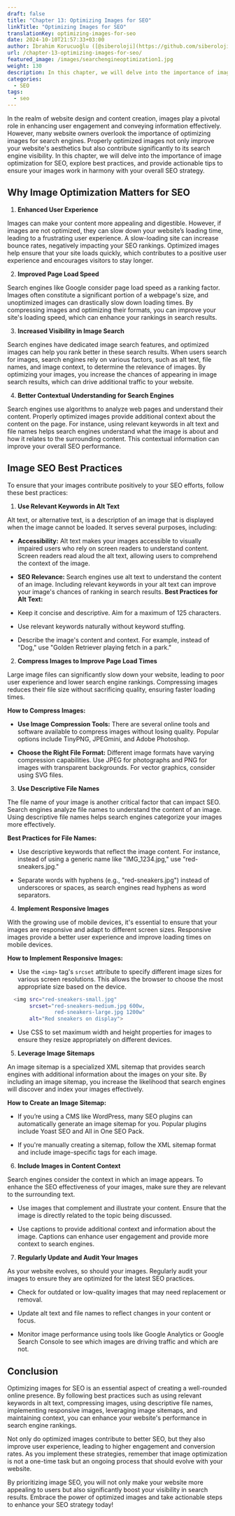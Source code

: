 ```yaml
---
draft: false
title: "Chapter 13: Optimizing Images for SEO"
linkTitle: "Optimizing Images for SEO"
translationKey: optimizing-images-for-seo
date: 2024-10-10T21:57:33+03:00
author: İbrahim Korucuoğlu ([@siberoloji](https://github.com/siberoloji))
url: /chapter-13-optimizing-images-for-seo/
featured_image: /images/searchengineoptimization1.jpg
weight: 130
description: In this chapter, we will delve into the importance of image optimization for SEO, explore best practices, and provide actionable tips to ensure your images work in harmony with your overall SEO strategy.
categories:
  - SEO
tags:
  - seo
---
```

In the realm of website design and content creation, images play a pivotal role in enhancing user engagement and conveying information effectively. However, many website owners overlook the importance of optimizing images for search engines. Properly optimized images not only improve your website's aesthetics but also contribute significantly to its search engine visibility. In this chapter, we will delve into the importance of image optimization for SEO, explore best practices, and provide actionable tips to ensure your images work in harmony with your overall SEO strategy.

## Why Image Optimization Matters for SEO

1. **Enhanced User Experience**

Images can make your content more appealing and digestible. However, if images are not optimized, they can slow down your website’s loading time, leading to a frustrating user experience. A slow-loading site can increase bounce rates, negatively impacting your SEO rankings. Optimized images help ensure that your site loads quickly, which contributes to a positive user experience and encourages visitors to stay longer.

2. **Improved Page Load Speed**

Search engines like Google consider page load speed as a ranking factor. Images often constitute a significant portion of a webpage's size, and unoptimized images can drastically slow down loading times. By compressing images and optimizing their formats, you can improve your site's loading speed, which can enhance your rankings in search results.

3. **Increased Visibility in Image Search**

Search engines have dedicated image search features, and optimized images can help you rank better in these search results. When users search for images, search engines rely on various factors, such as alt text, file names, and image context, to determine the relevance of images. By optimizing your images, you increase the chances of appearing in image search results, which can drive additional traffic to your website.

4. **Better Contextual Understanding for Search Engines**

Search engines use algorithms to analyze web pages and understand their content. Properly optimized images provide additional context about the content on the page. For instance, using relevant keywords in alt text and file names helps search engines understand what the image is about and how it relates to the surrounding content. This contextual information can improve your overall SEO performance.

## Image SEO Best Practices

To ensure that your images contribute positively to your SEO efforts, follow these best practices:

1. **Use Relevant Keywords in Alt Text**

Alt text, or alternative text, is a description of an image that is displayed when the image cannot be loaded. It serves several purposes, including:
* **Accessibility:** Alt text makes your images accessible to visually impaired users who rely on screen readers to understand content. Screen readers read aloud the alt text, allowing users to comprehend the context of the image.

* **SEO Relevance:** Search engines use alt text to understand the content of an image. Including relevant keywords in your alt text can improve your image's chances of ranking in search results.
**Best Practices for Alt Text:**
* Keep it concise and descriptive. Aim for a maximum of 125 characters.

* Use relevant keywords naturally without keyword stuffing.

* Describe the image's content and context. For example, instead of "Dog," use "Golden Retriever playing fetch in a park."
2. **Compress Images to Improve Page Load Times**

Large image files can significantly slow down your website, leading to poor user experience and lower search engine rankings. Compressing images reduces their file size without sacrificing quality, ensuring faster loading times.

**How to Compress Images:**
* **Use Image Compression Tools:** There are several online tools and software available to compress images without losing quality. Popular options include TinyPNG, JPEGmini, and Adobe Photoshop.

* **Choose the Right File Format:** Different image formats have varying compression capabilities. Use JPEG for photographs and PNG for images with transparent backgrounds. For vector graphics, consider using SVG files.
3. **Use Descriptive File Names**

The file name of your image is another critical factor that can impact SEO. Search engines analyze file names to understand the content of an image. Using descriptive file names helps search engines categorize your images more effectively.

**Best Practices for File Names:**
* Use descriptive keywords that reflect the image content. For instance, instead of using a generic name like "IMG_1234.jpg," use "red-sneakers.jpg."

* Separate words with hyphens (e.g., "red-sneakers.jpg") instead of underscores or spaces, as search engines read hyphens as word separators.
4. **Implement Responsive Images**

With the growing use of mobile devices, it's essential to ensure that your images are responsive and adapt to different screen sizes. Responsive images provide a better user experience and improve loading times on mobile devices.

**How to Implement Responsive Images:**
* Use the `<img>` tag's `srcset` attribute to specify different image sizes for various screen resolutions. This allows the browser to choose the most appropriate size based on the device.

```bash
  <img src="red-sneakers-small.jpg" 
       srcset="red-sneakers-medium.jpg 600w,
               red-sneakers-large.jpg 1200w"
       alt="Red sneakers on display">
```
* Use CSS to set maximum width and height properties for images to ensure they resize appropriately on different devices.
5. **Leverage Image Sitemaps**

An image sitemap is a specialized XML sitemap that provides search engines with additional information about the images on your site. By including an image sitemap, you increase the likelihood that search engines will discover and index your images effectively.

**How to Create an Image Sitemap:**
* If you’re using a CMS like WordPress, many SEO plugins can automatically generate an image sitemap for you. Popular plugins include Yoast SEO and All in One SEO Pack.

* If you're manually creating a sitemap, follow the XML sitemap format and include image-specific tags for each image.
6. **Include Images in Content Context**

Search engines consider the context in which an image appears. To enhance the SEO effectiveness of your images, make sure they are relevant to the surrounding text.
* Use images that complement and illustrate your content. Ensure that the image is directly related to the topic being discussed.

* Use captions to provide additional context and information about the image. Captions can enhance user engagement and provide more context to search engines.
7. **Regularly Update and Audit Your Images**

As your website evolves, so should your images. Regularly audit your images to ensure they are optimized for the latest SEO practices.
* Check for outdated or low-quality images that may need replacement or removal.

* Update alt text and file names to reflect changes in your content or focus.

* Monitor image performance using tools like Google Analytics or Google Search Console to see which images are driving traffic and which are not.
## Conclusion

Optimizing images for SEO is an essential aspect of creating a well-rounded online presence. By following best practices such as using relevant keywords in alt text, compressing images, using descriptive file names, implementing responsive images, leveraging image sitemaps, and maintaining context, you can enhance your website's performance in search engine rankings.

Not only do optimized images contribute to better SEO, but they also improve user experience, leading to higher engagement and conversion rates. As you implement these strategies, remember that image optimization is not a one-time task but an ongoing process that should evolve with your website.

By prioritizing image SEO, you will not only make your website more appealing to users but also significantly boost your visibility in search results. Embrace the power of optimized images and take actionable steps to enhance your SEO strategy today!
